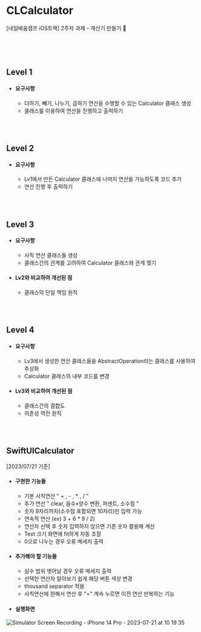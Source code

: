 # CLCalculator
[내일배움캠프 iOS트랙] 2주차 과제 - 계산기 만들기 🧮

<br><br><br>

## Level 1
- #### 요구사항
  - 더하기, 빼기, 나누기, 곱하기 연산을 수행할 수 있는 Calculator 클래스 생성
  - 클래스를 이용하여 연산을 진행하고 출력하기  

<br><br>

## Level 2
- #### 요구사항
  - Lv1에서 만든 Calculator 클래스에 나머지 연산을 가능하도록 코드 추가
  - 연산 진행 후 출력하기

<br><br>

## Level 3
- #### 요구사항
  - 사칙 연산 클래스들 생성
  - 클래스간의 관계를 고려하여 Calculator 클래스와 관계 맺기

- #### Lv2와 비교하여 개선된 점
  - 클래스의 단일 책임 원칙

<br><br>

## Level 4
- #### 요구사항
  - Lv3에서 생성한 연산 클래스들을 AbstractOperation라는 클래스를 사용하여 추상화
  - Calculator 클래스의 내부 코드를 변경

- #### Lv3와 비교하여 개선된 점
  - 클래스간의 결합도
  - 의존성 역전 원칙

<br><br>

## SwiftUICalculator
[2023/07/21 기준]

- #### 구현한 기능들 
  - 기본 사칙연산 " + ,  - ,  * , /  " 
  - 추가 연산 " clear, 음수•양수 변환, 퍼센트, 소수점 " 
  - 숫자 9자리까지(소수점 포함되면 10자리)만 입력 가능 
  - 연속적 연산 (ex) 3 + 6 * 9 / 2)
  - 연산자 선택 후 숫자 입력하지 않으면 기존 숫자 활용해 계산
  - Text 크기 화면에 fit하게 자동 조절
  - 0으로 나누는 경우 오류 메세지 출력

- #### 추가해야 할 기능들
  - 실수 범위 벗어날 경우 오류 메세지 출력
  - 선택한 연산자 알아보기 쉽게 해당 버튼 색상 변경
  - thousand separator 적용
  - 사칙연산에 한해서 연산 후 "=" 계속 누르면 이전 연산 반복하는 기능

- #### 실행화면
![Simulator Screen Recording - iPhone 14 Pro - 2023-07-21 at 10 19 35](https://github.com/LeeJaeheee/CLCalculator/assets/74818845/edef1672-bae7-408a-9470-d2a60f8d5978)



<br><br>
